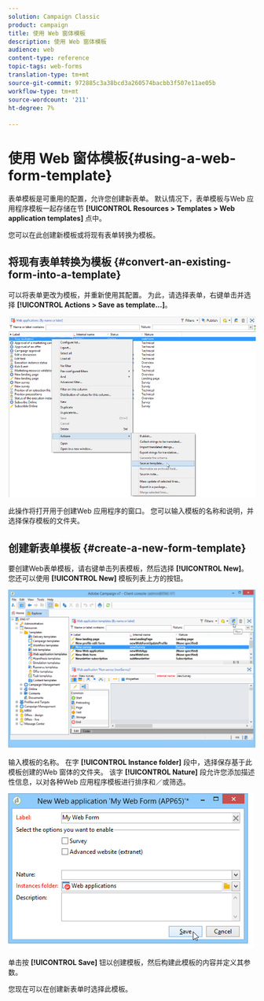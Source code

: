 ```yaml
---
solution: Campaign Classic
product: campaign
title: 使用 Web 窗体模板
description: 使用 Web 窗体模板
audience: web
content-type: reference
topic-tags: web-forms
translation-type: tm+mt
source-git-commit: 972885c3a38bcd3a260574bacbb3f507e11ae05b
workflow-type: tm+mt
source-wordcount: '211'
ht-degree: 7%

---
```



# 使用 Web 窗体模板{#using-a-web-form-template}

表单模板是可重用的配置，允许您创建新表单。 默认情况下，表单模板与Web 应用程序模板一起存储在节 **[!UICONTROL Resources > Templates > Web application templates]** 点中。

您可以在此创建新模板或将现有表单转换为模板。

## 将现有表单转换为模板 {#convert-an-existing-form-into-a-template}

可以将表单更改为模板，并重新使用其配置。 为此，请选择表单，右键单击并选择 **[!UICONTROL Actions > Save as template...]**。

![](assets/s_ncs_admin_survey_saveastemplate.png)

此操作将打开用于创建Web 应用程序的窗口。 您可以输入模板的名称和说明，并选择保存模板的文件夹。

## 创建新表单模板 {#create-a-new-form-template}

要创建Web表单模板，请右键单击列表模板，然后选择 **[!UICONTROL New]**。 您还可以使用 **[!UICONTROL New]** 模板列表上方的按钮。

![](assets/s_ncs_admin_survey_createtemplate.png)

输入模板的名称。 在字 **[!UICONTROL Instance folder]** 段中，选择保存基于此模板创建的Web 窗体的文件夹。 该字 **[!UICONTROL Nature]** 段允许您添加描述性信息，以对各种Web 应用程序模板进行排序和／或筛选。

![](assets/s_ncs_admin_survey_createtemplate_details.png)

单击按 **[!UICONTROL Save]** 钮以创建模板，然后构建此模板的内容并定义其参数。

您现在可以在创建新表单时选择此模板。
